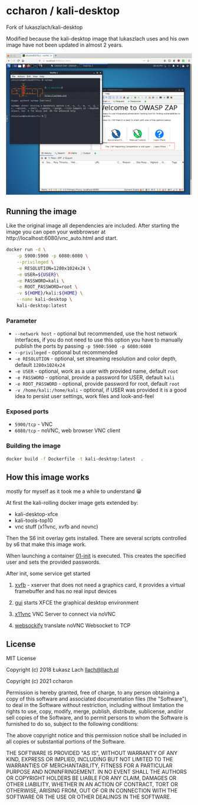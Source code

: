 # ccharon / kali-desktop
Fork of lukaszlach/kali-desktop

Modified because the kali-desktop image that lukaszlach uses and his own image have not been updated in almost 2 years.

![Kali Desktop](./docs/kali-desktop.png)

## Running the image
Like the original image all dependencies are included. After starting the image you can open your webbrowser at http://localhost:6080/vnc_auto.html and start.

```bash
docker run -d \
    -p 5900:5900 -p 6080:6080 \
    --privileged \
    -e RESOLUTION=1280x1024x24 \
    -e USER=${USER}\
    -e PASSWORD=kali \
    -e ROOT_PASSWORD=root \
    -v ${HOME}/kali:${HOME} \
    --name kali-desktop \
    kali-desktop:latest
```

### Parameter
* `--network host` - optional but recommended, use the host network interfaces, if you do not need to use this option you have to manually publish the ports by passing `-p 5900:5900 -p 6080:6080`
* `--privileged` - optional but recommended
* `-e RESOLUTION` - optional, set streaming resolution and color depth, default `1280x1024x24`
* `-e USER` - optional, work as a user with provided name, default `root`
* `-e PASSWORD` - optional, provide a password for USER, default `kali`
* `-e ROOT_PASSWORD` - optional, provide password for root, default `root`
* `-v /home/kali:/home/kali` - optional, if USER was provided it is a good idea to persist user settings, work files and look-and-feel

### Exposed ports

* `5900/tcp` - VNC
* `6080/tcp` - noVNC, web browser VNC client

### Building the image
```bash
docker build -f Dockerfile -t kali-desktop:latest  .
```

## How this image works
mostly for myself as it took me a while to understand 😁

At first the kali-rolling docker image gets extended by:
- kali-desktop-xfce
- kali-tools-top10
- vnc stuff (x11vnc, xvfb and novnc)

Then the S6 init overlay gets installed. There are several scripts controlled by s6 that make this image work.

When launching a container [01-init](./etc/cont-init.d/01-init) is executed. This creates the specified user and sets the provided passwords.

After init, some service get started
1. [xvfb](./etc/services.d/xvfb/run) - xserver that does not need a graphics card, it provides a virtual framebuffer and has no real input devices

2. [gui](./etc/services.d/gui/run) starts XFCE the graphical desktop environment

3. [x11vnc](./etc/services.d/x11vnc/run) VNC Server to connect via noVNC

4. [websockify](./etc/services.d/websockify/run) translate noVNC Websocket to TCP

## License
MIT License

Copyright (c) 2018 Łukasz Lach <llach@llach.pl>

Copyright (c) 2021 ccharon

Permission is hereby granted, free of charge, to any person obtaining a copy
of this software and associated documentation files (the "Software"), to deal
in the Software without restriction, including without limitation the rights
to use, copy, modify, merge, publish, distribute, sublicense, and/or sell
copies of the Software, and to permit persons to whom the Software is
furnished to do so, subject to the following conditions:

The above copyright notice and this permission notice shall be included in all
copies or substantial portions of the Software.

THE SOFTWARE IS PROVIDED "AS IS", WITHOUT WARRANTY OF ANY KIND, EXPRESS OR
IMPLIED, INCLUDING BUT NOT LIMITED TO THE WARRANTIES OF MERCHANTABILITY,
FITNESS FOR A PARTICULAR PURPOSE AND NONINFRINGEMENT. IN NO EVENT SHALL THE
AUTHORS OR COPYRIGHT HOLDERS BE LIABLE FOR ANY CLAIM, DAMAGES OR OTHER
LIABILITY, WHETHER IN AN ACTION OF CONTRACT, TORT OR OTHERWISE, ARISING FROM,
OUT OF OR IN CONNECTION WITH THE SOFTWARE OR THE USE OR OTHER DEALINGS IN THE
SOFTWARE.
